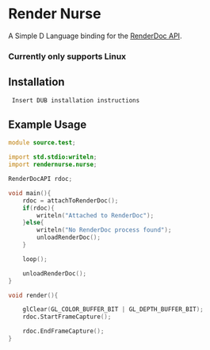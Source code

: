 # Render Nurse

A Simple D Language binding for the [RenderDoc API](https://renderdoc.org/docs/in_application_api.html).

### **Currently only supports Linux**

## Installation
` Insert DUB installation instructions`

## Example Usage
```d
module source.test;

import std.stdio:writeln;
import rendernurse.nurse;

RenderDocAPI rdoc;

void main(){
    rdoc = attachToRenderDoc();
    if(rdoc){
        writeln("Attached to RenderDoc");
    }else{
        writeln("No RenderDoc process found");
        unloadRenderDoc();
    }

    loop();

    unloadRenderDoc();
}

void render(){

    glClear(GL_COLOR_BUFFER_BIT | GL_DEPTH_BUFFER_BIT);
    rdoc.StartFrameCapture();

    rdoc.EndFrameCapture();
}
```